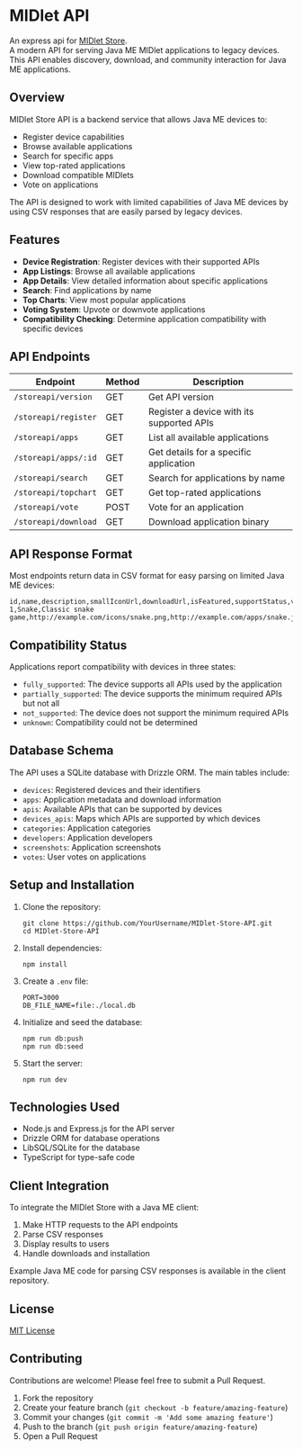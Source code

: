 # MIDlet API

An express api for [MIDlet Store](https://github.com/Subhi-Dev/MIDlet-Store).  
A modern API for serving Java ME MIDlet applications to legacy devices. This API enables discovery, download, and community interaction for Java ME applications.

## Overview

MIDlet Store API is a backend service that allows Java ME devices to:
- Register device capabilities
- Browse available applications
- Search for specific apps
- View top-rated applications
- Download compatible MIDlets
- Vote on applications

The API is designed to work with limited capabilities of Java ME devices by using CSV responses that are easily parsed by legacy devices.

## Features

- **Device Registration**: Register devices with their supported APIs
- **App Listings**: Browse all available applications
- **App Details**: View detailed information about specific applications
- **Search**: Find applications by name
- **Top Charts**: View most popular applications
- **Voting System**: Upvote or downvote applications
- **Compatibility Checking**: Determine application compatibility with specific devices

## API Endpoints

| Endpoint             | Method | Description                               |
| -------------------- | ------ | ----------------------------------------- |
| `/storeapi/version`  | GET    | Get API version                           |
| `/storeapi/register` | GET    | Register a device with its supported APIs |
| `/storeapi/apps`     | GET    | List all available applications           |
| `/storeapi/apps/:id` | GET    | Get details for a specific application    |
| `/storeapi/search`   | GET    | Search for applications by name           |
| `/storeapi/topchart` | GET    | Get top-rated applications                |
| `/storeapi/vote`     | POST   | Vote for an application                   |
| `/storeapi/download` | GET    | Download application binary               |

## API Response Format

Most endpoints return data in CSV format for easy parsing on limited Java ME devices:

```
id,name,description,smallIconUrl,downloadUrl,isFeatured,supportStatus,votes
1,Snake,Classic snake game,http://example.com/icons/snake.png,http://example.com/apps/snake.jar,true,fully_supported,42
```

## Compatibility Status

Applications report compatibility with devices in three states:

- `fully_supported`: The device supports all APIs used by the application
- `partially_supported`: The device supports the minimum required APIs but not all
- `not_supported`: The device does not support the minimum required APIs
- `unknown`: Compatibility could not be determined

## Database Schema

The API uses a SQLite database with Drizzle ORM. The main tables include:

- `devices`: Registered devices and their identifiers
- `apps`: Application metadata and download information
- `apis`: Available APIs that can be supported by devices
- `devices_apis`: Maps which APIs are supported by which devices
- `categories`: Application categories
- `developers`: Application developers
- `screenshots`: Application screenshots
- `votes`: User votes on applications

## Setup and Installation

1. Clone the repository:

   ```
   git clone https://github.com/YourUsername/MIDlet-Store-API.git
   cd MIDlet-Store-API
   ```

2. Install dependencies:

   ```
   npm install
   ```

3. Create a `.env` file:

   ```
   PORT=3000
   DB_FILE_NAME=file:./local.db
   ```

4. Initialize and seed the database:

   ```
   npm run db:push
   npm run db:seed
   ```

5. Start the server:
   ```
   npm run dev
   ```

## Technologies Used

- Node.js and Express.js for the API server
- Drizzle ORM for database operations
- LibSQL/SQLite for the database
- TypeScript for type-safe code

## Client Integration

To integrate the MIDlet Store with a Java ME client:

1. Make HTTP requests to the API endpoints
2. Parse CSV responses
3. Display results to users
4. Handle downloads and installation

Example Java ME code for parsing CSV responses is available in the client repository.

## License

[MIT License](LICENSE)

## Contributing

Contributions are welcome! Please feel free to submit a Pull Request.

1. Fork the repository
2. Create your feature branch (`git checkout -b feature/amazing-feature`)
3. Commit your changes (`git commit -m 'Add some amazing feature'`)
4. Push to the branch (`git push origin feature/amazing-feature`)
5. Open a Pull Request

